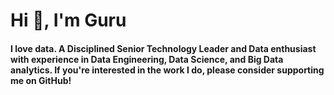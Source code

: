 # Hi 👋, I'm Guru

#### I love data. A Disciplined Senior Technology Leader and Data enthusiast with experience in Data Engineering, Data Science, and Big Data analytics.  If you're interested in the work I do, please consider supporting me on GitHub! 


